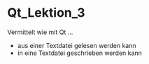 # Qt_Lektion_3

Vermittelt wie mit Qt ...
- aus einer Textdatei gelesen werden kann
- in eine Textdatei geschrieben werden kann
